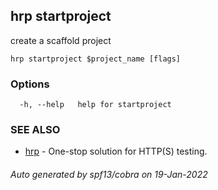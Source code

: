 ## hrp startproject

create a scaffold project

```
hrp startproject $project_name [flags]
```

### Options

```
  -h, --help   help for startproject
```

### SEE ALSO

* [hrp](hrp.md)	 - One-stop solution for HTTP(S) testing.

###### Auto generated by spf13/cobra on 19-Jan-2022
